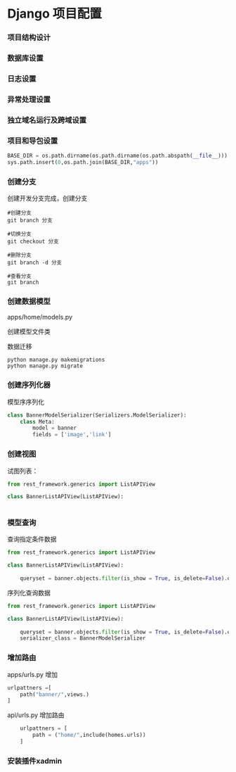 # Django 项目配置

### 项目结构设计

### 数据库设置

### 日志设置

### 异常处理设置

### 独立域名运行及跨域设置

### 项目和导包设置

```python
BASE_DIR = os.path.dirname(os.path.dirname(os.path.abspath(__file__)))
sys.path.insert(0,os.path.join(BASE_DIR,"apps"))
```

### 创建分支

创建开发分支完成，创建分支

```
#创建分支
git branch 分支

#切换分支
git checkout 分支

#删除分支
git branch -d 分支

#查看分支
git branch
```

### 创建数据模型

apps/home/models.py

创建模型文件类

数据迁移

```
python manage.py makemigrations
python manage.py migrate
```

### 创建序列化器

模型序序列化

```python
class BannerModelSerializer(Serializers.ModelSerializer):
	class Meta:
		model = banner
		fields = ['image','link']	
```



### 创建视图

试图列表：

```python
from rest_framework.generics import ListAPIView

class BannerListAPIView(ListAPIView):
    
```

### 模型查询

查询指定条件数据

```python
from rest_framework.generics import ListAPIView

class BannerListAPIView(ListAPIView):
    
    queryset = banner.objects.filter(is_show = True, is_delete=False).order_by("-orders")[:7]#切片查询结果
```

序列化查询数据

```python
from rest_framework.generics import ListAPIView

class BannerListAPIView(ListAPIView):
    
    queryset = banner.objects.filter(is_show = True, is_delete=False).order_by("-orders").limit(7)	
    serializer_class = BannerModelSerializer
```

### 增加路由

apps/urls.py 增加

```python
urlpattners =[
	path("banner/",views.)
]
```

api/urls.py 增加路由

```python
    urlpattners = [
    	path = ("home/",include(homes.urls))
    ]
```

### 安装插件xadmin